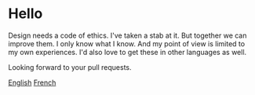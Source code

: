 # Hello

Design needs a code of ethics. I've taken a stab at it. But together we can improve them. I only know what I know. And my point of view is limited to my own experiences. I'd also love to get these in other languages as well.

Looking forward to your pull requests.

[English](english.md)
[French](french.md)
